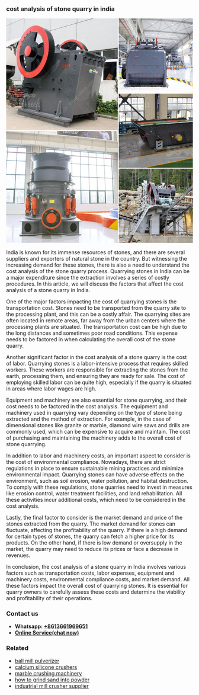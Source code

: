 <h3>cost analysis of stone quarry in india</h3><img src='1704791424.jpg' alt=''><p>India is known for its immense resources of stones, and there are several suppliers and exporters of natural stone in the country. But witnessing the increasing demand for these stones, there is also a need to understand the cost analysis of the stone quarry process. Quarrying stones in India can be a major expenditure since the extraction involves a series of costly procedures. In this article, we will discuss the factors that affect the cost analysis of a stone quarry in India.</p><p>One of the major factors impacting the cost of quarrying stones is the transportation cost. Stones need to be transported from the quarry site to the processing plant, and this can be a costly affair. The quarrying sites are often located in remote areas, far away from the urban centers where the processing plants are situated. The transportation cost can be high due to the long distances and sometimes poor road conditions. This expense needs to be factored in when calculating the overall cost of the stone quarry.</p><p>Another significant factor in the cost analysis of a stone quarry is the cost of labor. Quarrying stones is a labor-intensive process that requires skilled workers. These workers are responsible for extracting the stones from the earth, processing them, and ensuring they are ready for sale. The cost of employing skilled labor can be quite high, especially if the quarry is situated in areas where labor wages are high.</p><p>Equipment and machinery are also essential for stone quarrying, and their cost needs to be factored in the cost analysis. The equipment and machinery used in quarrying vary depending on the type of stone being extracted and the method of extraction. For example, in the case of dimensional stones like granite or marble, diamond wire saws and drills are commonly used, which can be expensive to acquire and maintain. The cost of purchasing and maintaining the machinery adds to the overall cost of stone quarrying.</p><p>In addition to labor and machinery costs, an important aspect to consider is the cost of environmental compliance. Nowadays, there are strict regulations in place to ensure sustainable mining practices and minimize environmental impact. Quarrying stones can have adverse effects on the environment, such as soil erosion, water pollution, and habitat destruction. To comply with these regulations, stone quarries need to invest in measures like erosion control, water treatment facilities, and land rehabilitation. All these activities incur additional costs, which need to be considered in the cost analysis.</p><p>Lastly, the final factor to consider is the market demand and price of the stones extracted from the quarry. The market demand for stones can fluctuate, affecting the profitability of the quarry. If there is a high demand for certain types of stones, the quarry can fetch a higher price for its products. On the other hand, if there is low demand or oversupply in the market, the quarry may need to reduce its prices or face a decrease in revenues.</p><p>In conclusion, the cost analysis of a stone quarry in India involves various factors such as transportation costs, labor expenses, equipment and machinery costs, environmental compliance costs, and market demand. All these factors impact the overall cost of quarrying stones. It is essential for quarry owners to carefully assess these costs and determine the viability and profitability of their operations.</p><h3>Contact us</h3><ul><li><strong>Whatsapp:&nbsp;<a href="https://wa.me/8613661969651">+8613661969651</a></strong></li><li><a href="https://swt.shibang-china.com/?git&amp;zhl&amp;cost analysis of stone quarry in india"><strong>Online Service(chat now)</strong></a></li></ul><h3>Related</h3><ul><li><a href='ball mill pulverizer.md'>ball mill pulverizer</a></li><li><a href='calcium silicone crushers.md'>calcium silicone crushers</a></li><li><a href='marble crushing machinery.md'>marble crushing machinery</a></li><li><a href='how to grind sand into powder.md'>how to grind sand into powder</a></li><li><a href='induatrial mill crusher supplier.md'>induatrial mill crusher supplier</a></li></ul>